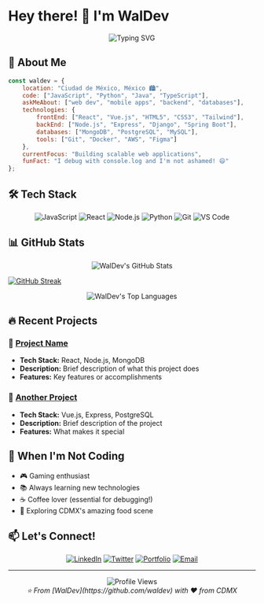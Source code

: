 # Hey there! 👋 I'm WalDev

<div align="center">
  <img src="https://readme-typing-svg.herokuapp.com?font=Fira+Code&size=30&pause=1000&color=00D9FF&center=true&vCenter=true&width=600&lines=Full+Stack+Developer;From+CDMX%2C+Mexico+%F0%9F%87%B2%F0%9F%87%BD;Building+Amazing+Digital+Experiences" alt="Typing SVG" />
</div>

## 🚀 About Me

```javascript
const waldev = {
    location: "Ciudad de México, México 🏙️",
    code: ["JavaScript", "Python", "Java", "TypeScript"],
    askMeAbout: ["web dev", "mobile apps", "backend", "databases"],
    technologies: {
        frontEnd: ["React", "Vue.js", "HTML5", "CSS3", "Tailwind"],
        backEnd: ["Node.js", "Express", "Django", "Spring Boot"],
        databases: ["MongoDB", "PostgreSQL", "MySQL"],
        tools: ["Git", "Docker", "AWS", "Figma"]
    },
    currentFocus: "Building scalable web applications",
    funFact: "I debug with console.log and I'm not ashamed! 😄"
};
```

## 🛠️ Tech Stack

<div align="center">

![JavaScript](https://img.shields.io/badge/-JavaScript-F7DF1E?style=for-the-badge&logo=javascript&logoColor=black)
![React](https://img.shields.io/badge/-React-61DAFB?style=for-the-badge&logo=react&logoColor=black)
![Node.js](https://img.shields.io/badge/-Node.js-339933?style=for-the-badge&logo=node.js&logoColor=white)
![Python](https://img.shields.io/badge/-Python-3776AB?style=for-the-badge&logo=python&logoColor=white)
![Git](https://img.shields.io/badge/-Git-F05032?style=for-the-badge&logo=git&logoColor=white)
![VS Code](https://img.shields.io/badge/-VS%20Code-007ACC?style=for-the-badge&logo=visual-studio-code&logoColor=white)

</div>

## 📊 GitHub Stats

<div align="center">
  <img src="https://github-readme-stats.vercel.app/api?username=waldev&show_icons=true&theme=tokyonight&hide_border=true&count_private=true" alt="WalDev's GitHub Stats" />
</div>

<a href="https://git.io/streak-stats"><img src="https://streak-stats.demolab.com?user=AcaWalDev&theme=dark&mode=weekly" alt="GitHub Streak" /></a>

<div align="center">
  <img src="https://github-readme-stats.vercel.app/api/top-langs/?username=waldev&layout=compact&theme=tokyonight&hide_border=true" alt="WalDev's Top Languages" />
</div>

## 🔥 Recent Projects

### 🌟 [Project Name](https://github.com/waldev/project-repo)
- **Tech Stack:** React, Node.js, MongoDB
- **Description:** Brief description of what this project does
- **Features:** Key features or accomplishments

### 🚀 [Another Project](https://github.com/waldev/another-repo)
- **Tech Stack:** Vue.js, Express, PostgreSQL
- **Description:** Brief description of the project
- **Features:** What makes it special

## 🌮 When I'm Not Coding

- 🎮 Gaming enthusiast
- 📚 Always learning new technologies
- ☕ Coffee lover (essential for debugging!)
- 🌯 Exploring CDMX's amazing food scene

## 📫 Let's Connect!

<div align="center">

[![LinkedIn](https://img.shields.io/badge/-LinkedIn-0077B5?style=for-the-badge&logo=linkedin&logoColor=white)](https://linkedin.com/in/waldev)
[![Twitter](https://img.shields.io/badge/-Twitter-1DA1F2?style=for-the-badge&logo=twitter&logoColor=white)](https://twitter.com/waldev)
[![Portfolio](https://img.shields.io/badge/-Portfolio-000000?style=for-the-badge&logo=vercel&logoColor=white)](https://waldev.dev)
[![Email](https://img.shields.io/badge/-Email-D14836?style=for-the-badge&logo=gmail&logoColor=white)](mailto:your.email@gmail.com)

</div>

---

<div align="center">
  <img src="https://komarev.com/ghpvc/?username=waldev&color=blueviolet&style=for-the-badge" alt="Profile Views" />
</div>

<div align="center">
  <i>⭐️ From [WalDev](https://github.com/waldev) with ❤️ from CDMX</i>
</div>
